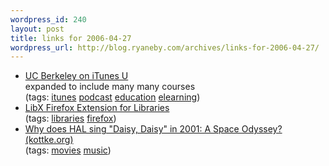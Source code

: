 ```yaml
--- 
wordpress_id: 240
layout: post
title: links for 2006-04-27
wordpress_url: http://blog.ryaneby.com/archives/links-for-2006-04-27/
---
```

<ul class="delicious">
	<li>
		<div class="delicious-link"><a href="http://itunes.berkeley.edu/">UC Berkeley on iTunes U</a></div>
		<div class="delicious-extended">expanded to include many many courses</div>
		<div class="delicious-tags">(tags: <a href="http://del.icio.us/eby/itunes">itunes</a> <a href="http://del.icio.us/eby/podcast">podcast</a> <a href="http://del.icio.us/eby/education">education</a> <a href="http://del.icio.us/eby/elearning">elearning</a>)</div>
	</li>
	<li>
		<div class="delicious-link"><a href="http://www.libx.org/">LibX Firefox Extension for Libraries</a></div>
		<div class="delicious-tags">(tags: <a href="http://del.icio.us/eby/libraries">libraries</a> <a href="http://del.icio.us/eby/firefox">firefox</a>)</div>
	</li>
	<li>
		<div class="delicious-link"><a href="http://www.kottke.org/06/04/hal-daisy-2001">Why does HAL sing "Daisy, Daisy" in 2001: A Space Odyssey? (kottke.org)</a></div>
		<div class="delicious-tags">(tags: <a href="http://del.icio.us/eby/movies">movies</a> <a href="http://del.icio.us/eby/music">music</a>)</div>
	</li>
</ul>
